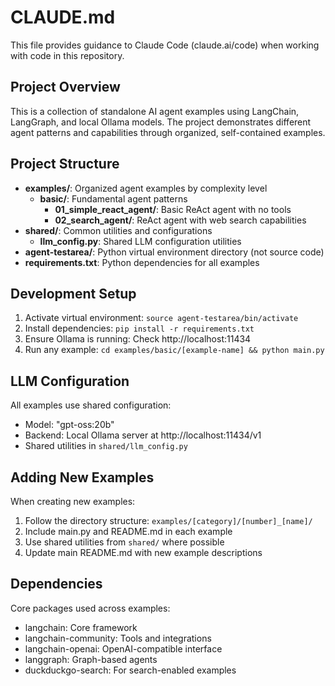 # CLAUDE.md

This file provides guidance to Claude Code (claude.ai/code) when working with code in this repository.

## Project Overview

This is a collection of standalone AI agent examples using LangChain, LangGraph, and local Ollama models. The project demonstrates different agent patterns and capabilities through organized, self-contained examples.

## Project Structure

- **examples/**: Organized agent examples by complexity level
  - **basic/**: Fundamental agent patterns
    - **01_simple_react_agent/**: Basic ReAct agent with no tools
    - **02_search_agent/**: ReAct agent with web search capabilities
- **shared/**: Common utilities and configurations
  - **llm_config.py**: Shared LLM configuration utilities
- **agent-testarea/**: Python virtual environment directory (not source code)
- **requirements.txt**: Python dependencies for all examples

## Development Setup

1. Activate virtual environment: `source agent-testarea/bin/activate`
2. Install dependencies: `pip install -r requirements.txt`
3. Ensure Ollama is running: Check http://localhost:11434
4. Run any example: `cd examples/basic/[example-name] && python main.py`

## LLM Configuration

All examples use shared configuration:
- Model: "gpt-oss:20b" 
- Backend: Local Ollama server at http://localhost:11434/v1
- Shared utilities in `shared/llm_config.py`

## Adding New Examples

When creating new examples:
1. Follow the directory structure: `examples/[category]/[number]_[name]/`
2. Include main.py and README.md in each example
3. Use shared utilities from `shared/` where possible
4. Update main README.md with new example descriptions

## Dependencies

Core packages used across examples:
- langchain: Core framework
- langchain-community: Tools and integrations
- langchain-openai: OpenAI-compatible interface
- langgraph: Graph-based agents
- duckduckgo-search: For search-enabled examples